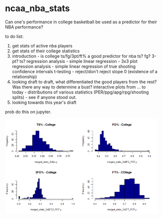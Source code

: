# ncaa_nba_stats
Can one's performance in college basketball be used as a predictor for their NBA performance? 

to do list:
1) get stats of active nba players 
2) get stats of their college statistics
3) introduction - is college ts/fg/3pt/ft% a good predictor for nba ts? fg? 3-pt? ts?
    regression analysis - simple linear regression - 3x3 plot
    regression analysis - simple linear regression of true shooting 
    confidence intervals
    t-testing - reject/don't reject slope 0 (existence of a relationship)
4) looking draft to draft, what differentiated the good players from the rest? Was there any way to determine a bust?
    interactive plots from ... to today - distributions of various statistics (PER/ppg/apg/rpg/shooting splits) - see if anyone stood out. 
5) looking towards this year's draft

prob do this on jupyter. 

![alt text](/images/college_stats.png)
